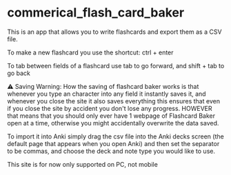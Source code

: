 # commerical_flash_card_baker

This is an app that allows you to write flashcards and export them as a CSV file.

To make a new flashcard you use the shortcut: ctrl + enter

To tab between fields of a flashcard use tab to go forward, and shift + tab to go back


⚠️ Saving Warning: How the saving of flashcard baker works is that whenever you type an character into any field it instantly saves it, and whenever you close the site it also saves everything this ensures that even if you close the site by accident you don't lose any progress. HOWEVER that means that you should only ever have 1 webpage of Flashcard Baker open at a time, otherwise you might accidentally overwrite the data saved.

To import it into Anki simply drag the csv file into the Anki decks screen (the default page that appears when you open Anki) and then set the separator to be commas, and choose the deck and note type you would like to use.



This site is for now only supported on PC, not mobile